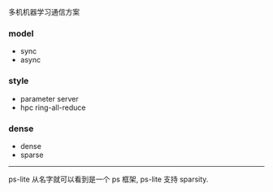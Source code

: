 多机机器学习通信方案
### model
- sync
- async

### style
- parameter server
- hpc ring-all-reduce

### dense
- dense
- sparse


---
ps-lite 从名字就可以看到是一个 ps 框架, ps-lite 支持 sparsity.
